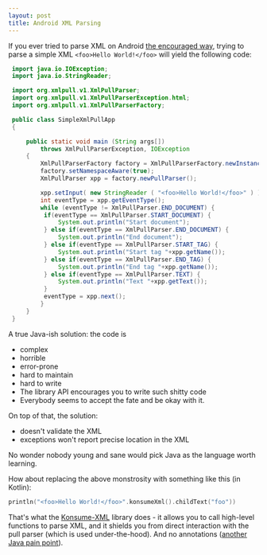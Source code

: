 ```yaml
---
layout: post
title: Android XML Parsing
---
```


If you ever tried to parse XML on Android [the encouraged way](https://developer.android.com/training/basics/network-ops/xml),
trying to parse a simple XML `<foo>Hello World!</foo>` will yield the following code:

```java
 import java.io.IOException;
 import java.io.StringReader;

 import org.xmlpull.v1.XmlPullParser;
 import org.xmlpull.v1.XmlPullParserException.html;
 import org.xmlpull.v1.XmlPullParserFactory;

 public class SimpleXmlPullApp
 {

     public static void main (String args[])
         throws XmlPullParserException, IOException
     {
         XmlPullParserFactory factory = XmlPullParserFactory.newInstance();
         factory.setNamespaceAware(true);
         XmlPullParser xpp = factory.newPullParser();

         xpp.setInput( new StringReader ( "<foo>Hello World!</foo>" ) );
         int eventType = xpp.getEventType();
         while (eventType != XmlPullParser.END_DOCUMENT) {
          if(eventType == XmlPullParser.START_DOCUMENT) {
              System.out.println("Start document");
          } else if(eventType == XmlPullParser.END_DOCUMENT) {
              System.out.println("End document");
          } else if(eventType == XmlPullParser.START_TAG) {
              System.out.println("Start tag "+xpp.getName());
          } else if(eventType == XmlPullParser.END_TAG) {
              System.out.println("End tag "+xpp.getName());
          } else if(eventType == XmlPullParser.TEXT) {
              System.out.println("Text "+xpp.getText());
          }
          eventType = xpp.next();
         }
     }
 }
```

A true Java-ish solution: the code is
* complex
* horrible
* error-prone
* hard to maintain
* hard to write
* The library API encourages you to write such shitty code
* Everybody seems to accept the fate and be okay with it.

On top of that, the solution:
* doesn't validate the XML
* exceptions won't report precise location in the XML

No wonder nobody young and sane would pick Java as the language worth learning.

How about replacing the above monstrosity with something like this (in Kotlin):

```kotlin
println("<foo>Hello World!</foo>".konsumeXml().childText("foo"))
```

That's what the [Konsume-XML](https://gitlab.com/mvysny/konsume-xml) library does -
it allows you to call high-level functions to parse XML, and it shields you from
direct interaction with the pull
parser (which is used under-the-hood). And no annotations
([another Java pain point](../post-annotation-programming/)).
